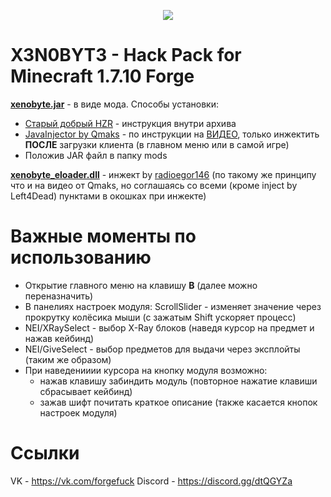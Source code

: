 <p align="center"><img src="https://github.com/N1nt4nd0/Xenobyte/blob/master/logo.png"></p>

# X3N0BYT3 - Hack Pack for Minecraft 1.7.10 Forge

<a href="https://github.com/N1nt4nd0/Xenobyte/blob/master/xenobyte.jar"><b>xenobyte.jar</b></a> - в виде мода. Способы установки:
  - <a href="https://yadi.sk/d/VRL1rF5E3KQHzb">Старый добрый HZR</a> - инструкция внутри архива
  - <a href="https://yadi.sk/d/l-bIC0a-grPrgA">JavaInjector by Qmaks</a> - по инструкции на <a href="https://www.youtube.com/watch?v=hmquFs06PlU">ВИДЕО</a>, только инжектить <b>ПОСЛЕ</b> загрузки клиента (в главном меню или в самой игре)
  - Положив JAR файл в папку mods
  
<a href="https://github.com/N1nt4nd0/Xenobyte/blob/master/xenobyte_eloader.dll"><b>xenobyte_eloader.dll</b></a> - инжект by <a href="https://github.com/radioegor146">radioegor146</a> (по такому же принципу что и на видео от Qmaks, но соглашаясь со всеми (кроме inject by Left4Dead) пунктами в окошках при инжекте)

# Важные моменты по использованию

  - Открытие главного меню на клавишу <b>B</b> (далее можно переназначить)
  - В панелиях настроек модуля: ScrollSlider - изменяет значение через прокрутку колёсика мыши (с зажатым Shift ускоряет процесс)
  - NEI/XRaySelect - выбор X-Ray блоков (наведя курсор на предмет и нажав кейбинд)
  - NEI/GiveSelect - выбор предметов для выдачи через эксплойты (таким же образом)
  - При наведенииии курсора на кнопку модуля возможно:
      + нажав клавишу забиндить модуль (повторное нажатие клавиши сбрасывает кейбинд)
      + зажав шифт почитать краткое описание (также касается кнопок настроек модуля)

# Ссылки

VK - https://vk.com/forgefuck
Discord - https://discord.gg/dtQGYZa
